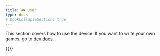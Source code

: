 ```yaml
---
title: 🎮 User
type: docs
# bookCollapseSection: true
---
```


This section covers how to use the device. If you want to write your own games, go to [dev docs](../dev/).

{{<toc>}}
